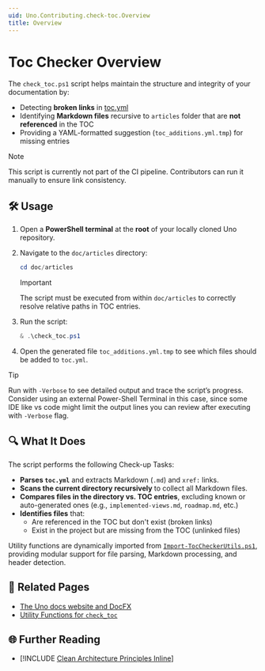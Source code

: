 ```yaml
---
uid: Uno.Contributing.check-toc.Overview
title: Overview
---
```


# Toc Checker Overview

The `check_toc.ps1` script helps maintain the structure and integrity of your documentation by:

- Detecting **broken links** in [toc.yml](../toc.yml)
- Identifying **Markdown files** recursive to `articles` folder that are **not referenced** in the TOC
- Providing a YAML-formatted suggestion (`toc_additions.yml.tmp`) for missing entries

> [!NOTE]
> This script is currently not part of the CI pipeline. Contributors can run it manually to ensure link consistency.

## 🛠️ Usage

1. Open a **PowerShell terminal** at the **root** of your locally cloned Uno repository.
2. Navigate to the `doc/articles` directory:

   ```ps1
   cd doc/articles
   ```

   > [!IMPORTANT]
   > The script must be executed from within `doc/articles` to correctly resolve relative paths in TOC entries.

3. Run the script:

   ```ps1
   & .\check_toc.ps1
   ```

4. Open the generated file `toc_additions.yml.tmp` to see which files should be added to `toc.yml`.

> [!TIP]
> Run with `-Verbose` to see detailed output and trace the script’s progress.
> Consider using an external Power-Shell Terminal in this case, since some IDE like vs code might limit the output lines you can review after executing with `-Verbose` flag.

## 🔍 What It Does

The script performs the following Check-up Tasks:

- **Parses `toc.yml`** and extracts Markdown (`.md`) and `xref:` links.
- **Scans the current directory recursively** to collect all Markdown files.
- **Compares files in the directory vs. TOC entries**, excluding known or auto-generated ones (e.g., `implemented-views.md`, `roadmap.md`, etc.)
- **Identifies files** that:
  - Are referenced in the TOC but don't exist (broken links)
  - Exist in the project but are missing from the TOC (unlinked files)

Utility functions are dynamically imported from [`Import-TocCheckerUtils.ps1`](./Import-TocCheckerUtils.ps1), providing modular support for file parsing, Markdown processing, and header detection.

## 📄 Related Pages

- [The Uno docs website and DocFX](xref:Uno.Contributing.DocFx)
- [Utility Functions for `check_toc`](xref:Uno.Contributing.check-toc.Utilities)

## 🌐 Further Reading

- [!INCLUDE [Clean Architecture Principles Inline](../includes/clean-architecture-principles-inline.md)]

